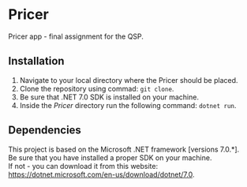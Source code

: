 # Pricer
Pricer app - final assignment for the QSP.

## Installation
1. Navigate to your local directory where the Pricer should be placed.
2. Clone the repository using commad: `git clone`.
3. Be sure that .NET 7.0 SDK is installed on your machine.
4. Inside the *Pricer* directory run the following command: `dotnet run`.

## Dependencies
This project is based on the Microsoft .NET framework [versions 7.0.*].  
Be sure that you have installed a proper SDK on your machine.  
If not - you can download it from this website: https://dotnet.microsoft.com/en-us/download/dotnet/7.0.
